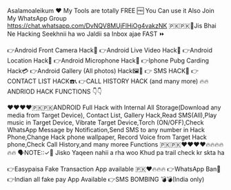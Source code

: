 Asalamoaleikum ❤️
My Tools are totally FREE 🆓 
You Can use it
Also Join My WhatsApp Group https://chat.whatsapp.com/DvNQV8MUjFlHiOg4vakzNK
🇵🇰🇵🇰🐍Jis Bhai Ne Hacking Seekhnii ha wo Jaldii sa Inbox ajae FAST ⏩

👉Android Front Camera Hack📍
👉Android Live Video Hack📍
👉Android Location Hack📍
👉Android Microphone Hack📍
👉Iphone Pubg Carding Hack💳
👉Android Gallery (All photos) Hack🖼️📸
 👉 SMS HACK🤪
 👉 CONTACT LIST HACK☎️📞
  👉CALL HISTORY HACK
   (and many more)
   🔥🔥ANDRIOD HACK FUNCTIONS 👇👇

❤️❤️❤️❤️🇵🇰🇵🇰ANDROID Full Hack with Internal All Storage(Download any media from Target Device), Contact List, Gallery Hack,Read SMS(All),Play music in Target Device, Vibrate Target Device,Torch (ON/OFF),Check WhatsApp Message by Notification,Send SMS to any number in Hack Phone,Change Hack phone wallpaper, Record Voice from Target Hack phone,Check Call History,and many moree Functions 🇵🇰🇵🇰❤️❤️❤️❤️🔥🔥🔥🔥🔥🔥
🗣️NOTE::✓📢
Jisko Yaqeen nahii a rha woo Khud pa trail check kr skta ha



👉Easypaisa Fake Transaction App available 🇵🇰❤️🔥🔥🔥
 👉WhatsApp Ban🚫
👉Indian all fake pay App Available
👉SMS BOMBING 💣💣(India only)
